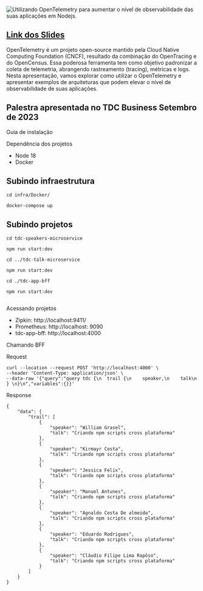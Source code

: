 
![Utilizando OpenTelemetry para aumentar o nível de observabilidade das suas aplicações em Nodejs.
](img/Proposal.png)

## [Link dos Slides](https://www.canva.com/design/DAFuyxLjsD8/OU5qpt_hMrLKA4VdClMV3Q/edit?utm_content=DAFuyxLjsD8&utm_campaign=designshare&utm_medium=link2&utm_source=sharebutton)

OpenTelemetry é um projeto open-source mantido pela Cloud Native Computing Foundation (CNCF), resultado da combinação do OpenTracing e do OpenCensus. Essa poderosa ferramenta tem como objetivo padronizar a coleta de telemetria, abrangendo rastreamento (tracing), métricas e logs. Nesta apresentação, vamos explorar como utilizar o OpenTelemetry e apresentar exemplos de arquiteturas que podem elevar o nível de observabilidade de suas aplicações.


## Palestra apresentada no TDC Business Setembro de 2023


Guia de instalação

Dependência dos projetos
- Node 18
- Docker

## Subindo infraestrutura

```
cd infra/Docker/

docker-compose up

```

## Subindo projetos


```
cd tdc-speakers-microservice

npm run start:dev

cd ../tdc-talk-microservice

npm run start:dev

cd ./tdc-app-bff

npm run start:dev


```

Acessando projetos

- Zipkin: http://localhost:9411/
- Prometheus: http://localhost: 9090
- tdc-app-bff: http://localhost:4000

Chamando BFF

Request

```
curl --location --request POST 'http://localhost:4000' \
--header 'Content-Type: application/json' \
--data-raw '{"query":"query tdc {\n  trail {\n    speaker,\n    talk\n  } \n}\n","variables":{}}'
```
Response

```
{
    "data": {
        "trail": [
            {
                "speaker": "William Grasel",
                "talk": "Criando npm scripts cross plataforma"
            },
            {
                "speaker": "Kirmayr Costa",
                "talk": "Criando npm scripts cross plataforma"
            },
            {
                "speaker": "Jessica Felix",
                "talk": "Criando npm scripts cross plataforma"
            },
            {
                "speaker": "Manuel Antunes",
                "talk": "Criando npm scripts cross plataforma"
            },
            {
                "speaker": "Agnaldo Costa De almeida",
                "talk": "Criando npm scripts cross plataforma"
            },
            {
                "speaker": "Eduardo Rodrigues",
                "talk": "Criando npm scripts cross plataforma"
            },
            {
                "speaker": "Cláudio Filipe Lima Rapôso",
                "talk": "Criando npm scripts cross plataforma"
            }
        ]
    }
}

```

